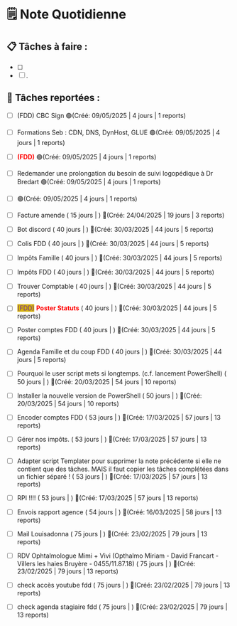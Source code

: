# 🗒️ Note Quotidienne

## 📋 Tâches à faire :

- [ ] 
- [ ] .

## 📌 Tâches reportées :

- [ ] (FDD) CBC Sign 🟢(Créé: 09/05/2025 | 4 jours | 1 reports)
- [ ] Formations Seb : CDN, DNS, DynHost, GLUE 🟢(Créé: 09/05/2025 | 4 jours | 1 reports)
- [ ] <span style='color:red;'>**(FDD)**</span> 🟢(Créé: 09/05/2025 | 4 jours | 1 reports)
- [ ] Redemander une prolongation du besoin de suivi logopédique à Dr Bredart 🟢(Créé: 09/05/2025 | 4 jours | 1 reports)
- [ ]  🟢(Créé: 09/05/2025 | 4 jours | 1 reports)
- [ ] Facture amende ( 15 jours | ) 🔴(Créé: 24/04/2025 | 19 jours | 3 reports)
- [ ] Bot discord ( 40 jours | ) 🔴(Créé: 30/03/2025 | 44 jours | 5 reports)
- [ ] Colis FDD ( 40 jours | ) 🔴(Créé: 30/03/2025 | 44 jours | 5 reports)
- [ ] Impôts Famille ( 40 jours | ) 🔴(Créé: 30/03/2025 | 44 jours | 5 reports)
- [ ] Impôts FDD ( 40 jours | ) 🔴(Créé: 30/03/2025 | 44 jours | 5 reports)
- [ ] Trouver Comptable  ( 40 jours | ) 🔴(Créé: 30/03/2025 | 44 jours | 5 reports)
- [ ] <span style="color:rgb(255, 0, 0)"><span style="background:#d4b106"><font color="#7030a0">(FDD)</font></span></span> <span style="color:rgb(255, 0, 0)">**Poster Statuts**</span> ( 40 jours | ) 🔴(Créé: 30/03/2025 | 44 jours | 5 reports)
- [ ] Poster comptes FDD ( 40 jours | ) 🔴(Créé: 30/03/2025 | 44 jours | 5 reports)
- [ ] Agenda Famille et du coup FDD ( 40 jours | ) 🔴(Créé: 30/03/2025 | 44 jours | 5 reports)
- [ ] Pourquoi le user script mets si longtemps. (c.f. lancement PowerShell) ( 50 jours | ) 🔴(Créé: 20/03/2025 | 54 jours | 10 reports)
- [ ] Installer la nouvelle version de PowerShell ( 50 jours | ) 🔴(Créé: 20/03/2025 | 54 jours | 10 reports)
- [ ] Encoder comptes FDD  ( 53 jours | ) 🔴(Créé: 17/03/2025 | 57 jours | 13 reports)
- [ ] Gérer nos impôts. ( 53 jours | ) 🔴(Créé: 17/03/2025 | 57 jours | 13 reports)
- [ ] Adapter script Templater pour supprimer la note précédente si elle ne contient que des tâches. MAIS il faut copier les tâches complétées dans un fichier séparé ! ( 53 jours | ) 🔴(Créé: 17/03/2025 | 57 jours | 13 reports)
- [ ] RPI !!!!  ( 53 jours | ) 🔴(Créé: 17/03/2025 | 57 jours | 13 reports)
- [ ] Envois rapport agence ( 54 jours | ) 🔴(Créé: 16/03/2025 | 58 jours | 13 reports)
- [ ] Mail Louisadonna ( 75 jours | ) 🔴(Créé: 23/02/2025 | 79 jours | 13 reports)
- [ ] RDV Ophtalmologue Mimi + Vivi (Opthalmo Miriam - David Francart - Villers les haies Bruyère - 0455/11.87.18) ( 75 jours | ) 🔴(Créé: 23/02/2025 | 79 jours | 13 reports)
- [ ] check accès youtube fdd ( 75 jours | ) 🔴(Créé: 23/02/2025 | 79 jours | 13 reports)
- [ ] check agenda stagiaire fdd ( 75 jours | ) 🔴(Créé: 23/02/2025 | 79 jours | 13 reports)




